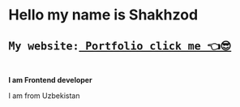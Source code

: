 # Hello my name is Shakhzod 
<h2><pre>My website:<b><a href="https://shakhzodprogrammer.github.io/portfolio/" target="_blank"> Portfolio click me 👈😎</a></b></pre></h2>
<br>
<b> I am Frontend developer</b>
<p>I am from Uzbekistan</p>

